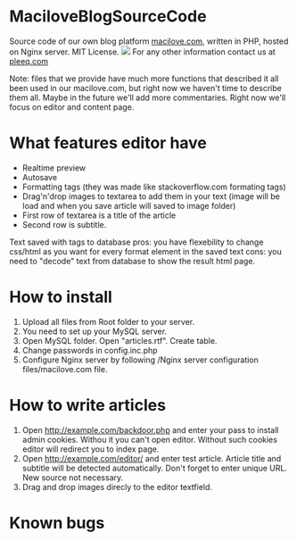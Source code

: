# MaciloveBlogSourceCode

Source code of our own blog platform <a href="http://macilove.com" target="_blank">macilove.com</a>, written in PHP, hosted on Nginx server. MIT License.
<img src="http://pleeq.com/github/macilove.jpg">
For any other information contact us at <a href="http://pleeq.com" target="_blank">pleeq.com</a>

Note: files that we provide have much more functions that described it all been used in our macilove.com, but right now we haven't time to describe them all. Maybe in the future we'll add more commentaries. 
Right now we'll focus on editor and content page.

# What features editor have
* Realtime preview
* Autosave
* Formatting tags (they was made like stackoverflow.com formating tags)
* Drag'n'drop images to textarea to add them in your text (image will be load and when you save article will saved to image folder)
* First row of textarea is a title of the article
* Second row is subtitle.

Text saved with tags to database 
pros: you have flexebility to change css/html as you want for every format element in the saved text 
cons: you need to "decode" text from database to show the result html page.


# How to install
1. Upload all files from Root folder to your server.
2. You need to set up your MySQL server.
3. Open MySQL folder. Open "articles.rtf". Create table.
2. Change passwords in config.inc.php
4. Configure Nginx server by following /Nginx server configuration files/macilove.com file.

# How to write articles
1. Open http://example.com/backdoor.php and enter your pass to install admin cookies. Withou it you can't open editor. Without such cookies editor will redirect you to index page.
2. Open http://example.com/editor/ and enter test article. Article title and subtitle will be detected automatically. Don't forget to enter unique URL. New source not necessary.
3. Drag and drop images direcly to the editor textfield.

# Known bugs

